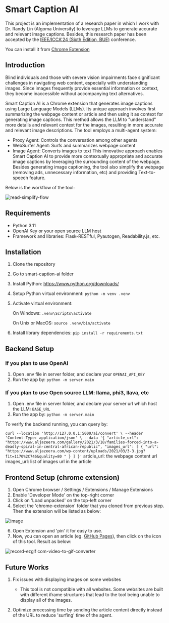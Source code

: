 # Smart Caption AI
This project is an implementation of a research paper in which I work with Dr. Randy Lin (Algoma University) to leverage LLMs to generate accurate and relevant image captions. Besides, this research paper has been accepted by the [IEEE/ICCA'24 (Sixth Edition, BUE)](https://icca-conf.info/international-conference-1) conference.

You can install it from [Chrome Extension](https://chromewebstore.google.com/detail/locgcdpdjddfjjjdbjklenbcbmgakfcg?utm_source=item-share-cb)

## Introduction
Blind individuals and those with severe vision impairments face significant challenges in navigating web content, especially with understanding images. Since images frequently provide essential information or context, they become inaccessible without accompanying text alternatives.

Smart Caption AI is a Chrome extension that generates image captions using Large Language Models (LLMs). Its unique approach involves first summarizing the webpage content or article and then using it as context for generating image captions. This method allows the LLM to "understand" more details and relevant context for the images, resulting in more accurate and relevant image descriptions.
The tool employs a multi-agent system:
- Proxy Agent: Controls the conversation among other agents
- WebSurfer Agent: Surfs and summarizes webpage content
- Image Agent: Converts images to text
This innovative approach enables Smart Caption AI to provide more contextually appropriate and accurate image captions by leveraging the surrounding content of the webpage.
Besides generating image captioning, the tool also simplify the webpage (removing ads, unnecessary information, etc) and providing Text-to-speech feature.

Below is the workflow of the tool:

![read-simplify-flow](https://github.com/user-attachments/assets/273595df-2b8a-4d97-9248-120d39830ec1)

## Requirements

- Python 3.11
- OpenAI Key or your open source LLM host
- Framework and libraries: Flask-RESTful, Pyautogen, Readability.js, etc.

## Installation
1) Clone the repository
2) Go to smart-caption-ai folder
3) Install Python: https://www.python.org/downloads/
4) Setup Python virtual environment: `python -m venv .venv`
5) Activate virtual environment:

    On Windows: `.venv\Scripts\activate`

    On Unix or MacOS: `source .venv/bin/activate`
6) Install library dependencies: `pip install -r requirements.txt`

## Backend Setup

### If you plan to use OpenAI
1. Open .env file in server folder, and declare your `OPENAI_API_KEY`
2. Run the app by: `python -m server.main`

### If you plan to use Open source LLM: llama, phi3, llava, etc
1. Open .env file in server folder, and declare your server url which host the LLM: `BASE_URL`
2. Run the app by: `python -m server.main`

To verify the backend running, you can query by:

`curl --location 'http://127.0.0.1:5000/ai/convert' \
--header 'Content-Type: application/json' \
--data '{
    "article_url": "https://www.aljazeera.com/gallery/2021/3/18/families-forced-into-a-deadly-spiral-in-central-african-republic",
    "images_url": [
        {
            "url": "https://www.aljazeera.com/wp-content/uploads/2021/03/3-3.jpg?fit=1170%2C746&quality=80 "
        }
    ]
}'`
article_url: the webpage content url
images_url: list of images url in the article

## Frontend Setup (chrome extension)
1. Open Chrome browser / Settings / Extensions / Manage Extensions
2. Enable 'Developer Mode' on the top-right corner
3. Click on 'Load unpacked' on the top-left corner
4. Select the 'chrome-extension' folder that you cloned from previous step. Then the extension will be listed as below:
   
![image](https://github.com/user-attachments/assets/da3a8044-1d96-4111-8356-df6149ae4986)

6. Open Extension and 'pin' it for easy to use.
7. Now, you can open an article (eg. [GitHub Pages](https://pages.github.com/)), then click on the icon of this tool.
Result as below:

![record-ezgif com-video-to-gif-converter](https://github.com/user-attachments/assets/4ca7937d-abad-4fe8-a566-22e8298284e7)

## Future Works
1. Fix issues with displaying images on some websites 
    - This tool is not compatible with all websites. Some websites are built with different iframe structures that lead to the tool being unable to display all of the images.

2. Optimize processing time by sending the article content directly instead of the URL to reduce 'surfing' time of the agent.
